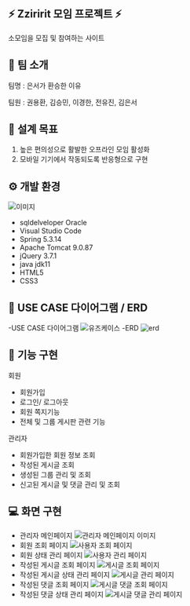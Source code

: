 ## ⚡ Zziririt 모임 프로젝트 ⚡
소모임을 모집 및 참여하는 사이트


## 👥 팀 소개
팀명 : 은서가 환승한 이유

팀원 : 권용환, 김승민, 이경한, 전유진, 김은서

## 🚩 설계 목표
1. 높은 편의성으로 활발한 오프라인 모임 활성화
2. 모바일 기기에서 작동되도록 반응형으로 구현


## ⚙️ 개발 환경
![이미지](https://github.com/user-attachments/assets/a3885e0e-fa8e-4410-8c29-d4a79507249e)
- sqldelveloper Oracle
- Visual Studio Code
- Spring 5.3.14
- Apache Tomcat 9.0.87
- jQuery 3.7.1
- java jdk11
- HTML5
- CSS3


## 📝 USE CASE 다이어그램 / ERD
-USE CASE 다이어그램
![유즈케이스](https://github.com/user-attachments/assets/faffb2cb-e33e-4ae3-9ab5-6cef31659780)
-ERD
![erd](https://github.com/user-attachments/assets/d520a881-2a74-49b5-be16-6a57c0b5a56c)

## 📄 기능 구현
회원
- 회원가입
- 로그인/ 로그아웃
- 회원 쪽지기능
- 전체 및 그룹 게시판 관련 기능

관리자
- 회원가입한 회원 정보 조회
- 작성된 게시글 조회
- 생성된 그룹 관리 및 조회
- 신고된 게시글 및 댓글 관리 및 조회

## 💻 화면 구현
- 관리자 메인페이지
![관리자 메인페이지 이미지](https://github.com/user-attachments/assets/c001df84-3864-482c-b002-7848bfb0668c)
- 회원 조회 페이지
![사용자 조회  페이지](https://github.com/user-attachments/assets/b6a300f0-a269-43fa-943d-970a276e1beb)
- 회원 상태 관리 페이지
![사용자 관리 페이지](https://github.com/user-attachments/assets/efcc58c8-bd60-481e-8fc4-25d453e953e7)
- 작성된 게시글 조회 페이지
![게시글 조회 페이지](https://github.com/user-attachments/assets/d0711fe1-ec7f-4dc8-8db0-b569e118039b)
- 작성된 게시글 상태 관리 페이지
![게시글 관리 페이지](https://github.com/user-attachments/assets/92d64670-a7b8-4ad1-8d54-fba17ffb2fb2)
- 작성된 댓글 조회 페이지
![게시글 댓글 조회 페이지](https://github.com/user-attachments/assets/688e7762-7901-4c99-9b4c-f9b3b2d43339)
- 작성된 댓글 상태 관리 페이지
![게시글 댓글 관리 페이지](https://github.com/user-attachments/assets/25803db6-cc4a-434e-b43f-80d950a44125)

